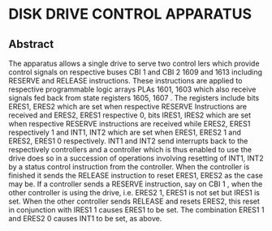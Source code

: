# DISK DRIVE CONTROL APPARATUS

## Abstract
The apparatus allows a single drive to serve two control lers which provide control signals on respective buses CBI 1 and CBI 2 1609 and 1613 including RESERVE and RELEASE instructions. These instructions are applied to respective programmable logic arrays PLAs 1601, 1603 which also receive signals fed back from state registers 1605, 1607 . The registers include bits ERES1, ERES2 which are set when respective RESERVE Instructions are received and ERES2, ERES1 respective 0, bits IRES1, IRES2 which are set when respective RESERVE instructions are received while ERES2, ERES1 respectively 1 and INT1, INT2 which are set when ERES1, ERES2 1 and ERES2, ERES1 0 respectively. INT1 and INT2 send interrupts back to the respectively controllers and a controller which is thus enabled to use the drive does so in a succession of operations involving resetting of INT1, INT2 by a status control instruction from the controller. When the controller is finished it sends the RELEASE instruction to reset ERES1, ERES2 as the case may be. If a controller sends a RESERVE instruction, say on CBI 1 , when the other controller is using the drive, i.e. ERES2 1, ERES1 is not set but IRES1 is set. When the other controller sends RELEASE and resets ERES2, this reset in conjunction with IRES1 1 causes ERES1 to be set. The combination ERES1 1 and ERES2 0 causes INT1 to be set, as above.